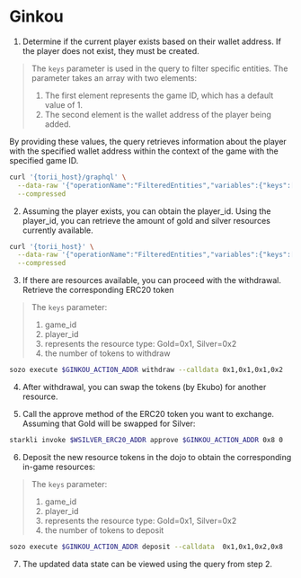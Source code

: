 # Ginkou

1. Determine if the current player exists based on their wallet address. If the player does not exist, they must be created. 

> The `keys` parameter is used in the query to filter specific entities. The parameter takes an array with two elements:
> 
> 1. The first element represents the game ID, which has a default value of 1.
> 2. The second element is the wallet address of the player being added.

By providing these values, the query retrieves information about the player with the specified wallet address within the context of the game with the specified game ID.

```bash
curl '{torii_host}/graphql' \
  --data-raw '{"operationName":"FilteredEntities","variables":{"keys":["0x1","0x1936dc82b6433e0bf62e3e3f310b522b090c23968feff53dfcf9d0e012ff9e6"]},"query":"query FilteredEntities($keys: [String\u0021]\u0021) {\n  entities(keys: $keys) {\n    edges {\n      node {\n        model_names\n        models {\n          ... on Player {\n            player_id\n            name\n          }\n        }\n      }\n    }\n  }\n}\n"}' \
  --compressed
```

2. Assuming the player exists, you can obtain the player_id. Using the player_id, you can retrieve the amount of gold and silver resources currently available.

```bash
curl '{torii_host}' \
  --data-raw '{"operationName":"FilteredEntities","variables":{"keys":["0x1","0x1"]},"query":"query FilteredEntities($keys: [String\u0021]\u0021) {\n  entities(keys: $keys) {\n    edges {\n      node {\n        model_names\n        models {\n          ... on PlayerInfo {\n            gold\n            silver\n          }\n        }\n      }\n    }\n  }\n}\n"}' \
  --compressed
```

3. If there are resources available, you can proceed with the withdrawal. Retrieve the corresponding ERC20 token 

> The `keys` parameter: 
> 1. game_id
> 2. player_id
> 3. represents the resource type: Gold=0x1, Silver=0x2
> 4. the number of tokens to withdraw

```bash
sozo execute $GINKOU_ACTION_ADDR withdraw --calldata 0x1,0x1,0x1,0x2
```

4. After withdrawal, you can swap the tokens (by Ekubo) for another resource.

5. Call the approve method of the ERC20 token you want to exchange. Assuming that Gold will be swapped for Silver:

```bash
starkli invoke $WSILVER_ERC20_ADDR approve $GINKOU_ACTION_ADDR 0x8 0
```

6. Deposit the new resource tokens in the dojo to obtain the corresponding in-game resources:

> The `keys` parameter: 
> 1. game_id
> 2. player_id
> 3. represents the resource type: Gold=0x1, Silver=0x2
> 4. the number of tokens to deposit

```bash
sozo execute $GINKOU_ACTION_ADDR deposit --calldata  0x1,0x1,0x2,0x8
```

7. The updated data state can be viewed using the query from step 2.
